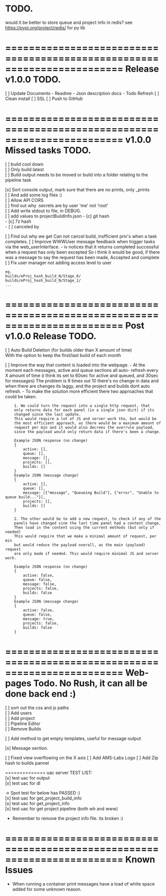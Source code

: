 # TODO.

would it be better to store queue and project info in redis?
see https://pypi.org/project/redis/ for py lib

========================================================================
Release v1.0.0 TODO.
========================================================================
[ ] Update Documents
    - Readme
    - Json description docs
    - Todo Refresh
[ ] Clean install
[ ] SSL
[ ] Push to GitHub

========================================================================
v1.0.0 Missed tasks TODO. 
========================================================================

[ ] build cool down  
[ ] Only build latest  
[ ] Build output needs to be moved or build into a folder relating to the pipeline task

[x] Sort console output, mark sure that there are no prints, only _prints  
    [ ] And add some log files :)  
[ ] Allow API CORS  
[ ] find out why .secrets are by user 'me' not 'root'  
[ ] Add write stdout to file, in DEBUG.  
[ ] add values to projectBuildInfo.json
    - [c] git hash  
    - [c] 7z hash  
    - [ ] canceled by   

[ ] Find out why we get Can not cancel build, insfficient priv's when a task completes.
[ ] Improve WWWUser message feedback when trigger tasks via the web_userInterface.
    - iv notices that it returns completed successful when a request has only been excepted
      So i think it would be good, if there was a message to say the request has been made,
      Accepted and complete
[ ] Fix user manager not adding access level to user    

```
eg.
builds/eProj_hash_build_N/Stage_0/
builds/eProj_hash_build_N/Stage_1/
... 
```

========================================================================
Post v1.0.0 Release TODO.
========================================================================
[ ] Auto Build Deletion (for builds older than X amount of time)  
    With the option to keep the first/last build of each month   

[ ] Improve the way that content is loaded into the webpage.
    - At the moment each messages, active and queue sections all auto-
    refresh every X amount of time (i think its set to 60sec for active 
    and queued, and 30sec for messages) The problem is 9 times out 10 
    there's no change in data and when there are changes its laggy, and
    the project and builds dont auto refresh.
    - To make the solution more efficient there two approaches that could 
    be taken.
    
        1. We could turn the request into a single http request, that
        only returns data for each panel (in a single json dict) if its
        changed since the last update.
        This would require a lot of JS and server work tho, but would be 
        the most efficient approach, as there would be a maximum amount of 
        request per min and it would also decrees the overrule payload, 
        since the payload would only return data if there's been a change.
```
    Example JSON response (no change)
    {
        active: [],
        queue: [],
        message: [],
        projects: [],
        builds: []
    }
    Example JSON (message change)
    {
        active: [],
        queue: [],
        message: [{"message", "Queueing Build"}, {"error", "Unable to queue build..."}],
        projects: [],
        builds: []
    }
```

        2. The other would be to add a new request, to check if any of the
        panels have changed sine the last time panel had a content change,
        Then load in the content using the current methods (but only if needed)
        This would require that we make a minimal amount of request, per min
        but would reduce the payload overall, as the main (payload) request
        are only made if needed. This would require minimal JS and server work.
```
    Example JSON response (no change)
    {
        active: false,
        queue: false,
        message: false,
        projects: false,
        builds: false
    }
    Example JSON (message change)
    {
        active: false,
        queue: false,
        message: true,
        projects: false,
        builds: false
    }
```
========================================================================
Web-pages Todo. No Rush, it can all be done back end :)
========================================================================
[ ] sort out the css and js paths  
[ ] Add users  
[ ] Add project  
[ ] Pipeline Editor  
[ ] Remove Builds    

[ ] Add method to get empty templates, useful for message output  

[x] Message section.  

[ ] Fixed view overflowing on the X axis
[ ] Add AMS-Labs Logo 
[ ] Add Zip hash to builds pannel

============== uac server TEST LIST:  
[x] test uac for output  
[x] test uac for dl  

-> Spot test for below has PASSED :)  
[x] test uac for get_project_build_info  
[x] test uac for get_project_info  
[x] test uac for get project pipeline (both wh and www)  

- Remember to remove the project info file. its broken :)   

========================================================================
Known Issues
========================================================================
- When running a container print messages have a load of white space added 
  for some unknown reason.

